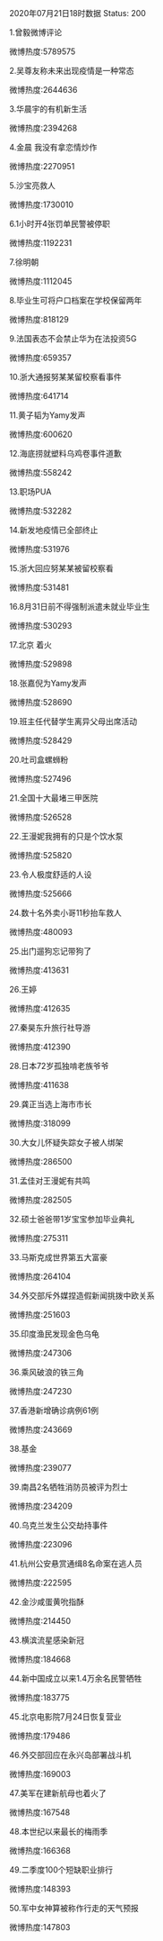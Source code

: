2020年07月21日18时数据
Status: 200

1.曾毅微博评论

微博热度:5789575

2.吴尊友称未来出现疫情是一种常态

微博热度:2644636

3.华晨宇的有机新生活

微博热度:2394268

4.金晨 我没有拿恋情炒作

微博热度:2270951

5.沙宝亮救人

微博热度:1730010

6.1小时开4张罚单民警被停职

微博热度:1192231

7.徐明朝

微博热度:1112045

8.毕业生可将户口档案在学校保留两年

微博热度:818129

9.法国表态不会禁止华为在法投资5G

微博热度:659357

10.浙大通报努某某留校察看事件

微博热度:641714

11.黄子韬为Yamy发声

微博热度:600620

12.海底捞就塑料乌鸡卷事件道歉

微博热度:558242

13.职场PUA

微博热度:532282

14.新发地疫情已全部终止

微博热度:531976

15.浙大回应努某某被留校察看

微博热度:531481

16.8月31日前不得强制派遣未就业毕业生

微博热度:530293

17.北京 着火

微博热度:529898

18.张嘉倪为Yamy发声

微博热度:528690

19.班主任代替学生离异父母出席活动

微博热度:528429

20.吐司盒螺蛳粉

微博热度:527496

21.全国十大最堵三甲医院

微博热度:526528

22.王漫妮我拥有的只是个饮水泵

微博热度:525820

23.令人极度舒适的人设

微博热度:525666

24.数十名外卖小哥11秒抬车救人

微博热度:480093

25.出门遛狗忘记带狗了

微博热度:413631

26.王婷

微博热度:412635

27.秦昊东升旅行社导游

微博热度:412390

28.日本72岁孤独啃老族爷爷

微博热度:411638

29.龚正当选上海市市长

微博热度:318099

30.大女儿怀疑失踪女子被人绑架

微博热度:286500

31.孟佳对王漫妮有共鸣

微博热度:282505

32.硕士爸爸带1岁宝宝参加毕业典礼

微博热度:275311

33.马斯克成世界第五大富豪

微博热度:264104

34.外交部斥外媒捏造假新闻挑拨中欧关系

微博热度:251603

35.印度渔民发现金色乌龟

微博热度:247306

36.乘风破浪的铁三角

微博热度:247230

37.香港新增确诊病例61例

微博热度:243669

38.基金

微博热度:239077

39.南昌2名牺牲消防员被评为烈士

微博热度:234209

40.乌克兰发生公交劫持事件

微博热度:223096

41.杭州公安悬赏通缉8名命案在逃人员

微博热度:222595

42.金沙咸蛋黄吮指酥

微博热度:214450

43.横滨流星感染新冠

微博热度:184668

44.新中国成立以来1.4万余名民警牺牲

微博热度:183775

45.北京电影院7月24日恢复营业

微博热度:179486

46.外交部回应在永兴岛部署战斗机

微博热度:169003

47.美军在建新航母也着火了

微博热度:167548

48.本世纪以来最长的梅雨季

微博热度:166368

49.二季度100个短缺职业排行

微博热度:148393

50.军中女神算被称作行走的天气预报

微博热度:147803

